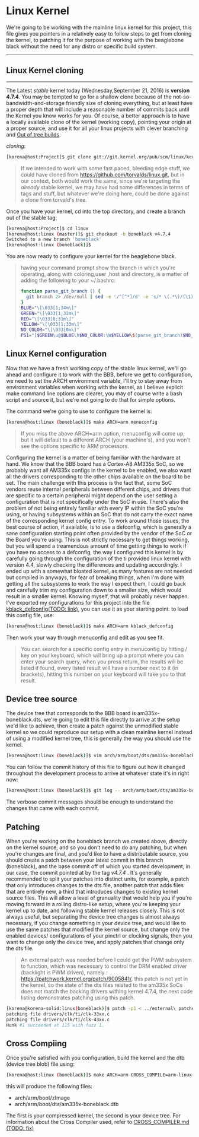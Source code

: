 # Linux Kernel 

We're going to be working with the mainline linux kernel for this project, this file gives you pointers in a relatively easy to follow steps to get from cloning the kernel, to patching it for the purpose of working with the beaglebone black without the need for any distro or specific build system.

---
 
## Linux Kernel cloning

---

The Latest *stable* kernel today (Wednesday,September 21, 2016) is **version 4.7.4**. You may be tempted to go for a shallow clone because of the not\-so\-bandwidth\-and\-storage friendly size of cloning everything, but at least have a proper depth that will include a reasonable number of commits back until the Kernel you know works for you. Of course, a better approach is to have a locally available clone of the kernel (working copy), pointing your origin at a proper source, and use it for all your linux projects with clever branching and [Out of tree builds](http://www.crashcourse.ca/wiki/index.php/Building_kernel_out_of_tree). 

*cloning*:

```bash
[korena@host:Project]$ git clone git://git.kernel.org/pub/scm/linux/kernel/git/stable/linux-stable.git

```
> If we intended to work with some fast paced, bleeding edge stuff,
> we could have cloned from https://github.com/torvalds/linux.git,
> but in our context, both would work the same, since we're targeting 
> the *already* stable kernel, we may have had some differences in terms
> of tags and stuff, but whatever we're doing here, could be done against
> a clone from torvald's tree.
 

Once you have your kernel, cd into the top directory, and create a branch out of the stable tag:

```bash
[korena@host:Project]$ cd linux 
[korena@host:linux (master)]$ git checkout -b boneblack v4.7.4
Switched to a new branch 'boneblack'
[korena@host:linux (boneblack)]$
```

You are now ready to configure your kernel for the beaglebone black.

> having your command prompt show the branch in which you're operating,
> along with coloring,user ,host and directory, is a matter of adding
> the following to your ~/.bashrc:
> ```bash
>function parse_git_branch () {                                                     
>   git branch 2> /dev/null | sed -e '/^[^*]/d' -e 's/* \(.*\)/(\1)/'               
>}  
>BLUE="\[\033[1;34m\]"                                                              
>GREEN="\[\033[1;32m\]"                                                             
>RED="\[\033[0;31m\]"                                                               
>YELLOW="\[\033[1;33m\]"                                                            
>NO_COLOR="\[\033[0m\]"                                                             
>PS1="[$GREEN\u@$BLUE\h$NO_COLOR:\W$YELLOW\$(parse_git_branch)$NO_COLOR]\$ "
> ```

## Linux Kernel configuration

Now that we have a fresh working copy of the stable linux kernel, we'll go ahead and configure it to work with the BBB, before we get to configuration, we need to set the ARCH environment variable, I'll try to stay away from environment variables when working with the kernel, as I believe explicit make command line options are clearer, you may of course 
write a bash script and source it, but we're not going to do that for simple options.

The command we're going to use to configure the kernel is:

```bash
[korena@host:linux (boneblack)]$ make ARCH=arm menuconfig
```

> If you miss the above ARCH=arm option, menuconfig will come up,
> but it will default to a different ARCH (your machine's), and 
> you won't see the options specific to ARM processors.

Configuring the kernel is a matter of being familiar with the hardware at hand. We know that the BBB board has a Cortex-A8 AM335x SoC, so we probably want all AM335x configs in the kernel to be enabled, we also want all the drivers corresponding to the other chips available on the board to be set. The main challenge with this process is the fact that, some SoC vendors reuse internal peripherals between different chips, and drivers that are specific to a certain peripheral might depend on the user setting a configuration that is not specifically under the SoC in use. There's also the problem of not being entirely familiar with every IP within the SoC you're using, or having subsystems within an SoC that do not carry the exact name of the corresponding kernel config entry. To work around those issues, the best course of action, if available, is to use a defconfig, which is generally a sane configuration starting point often provided by the vendor of the SoC or the Board you're using. This is not strictly necessary to get things working, but you will spend a treamendous amount of time getting things to work if you have no access to a defconfig, the way I configured this kernel is by carefully going through the configuration of the ti provided linux kernel with version 4.4, slowly checking the differences and updating accordingly. I ended up with a somewhat bloated kernel, as many features are not needed but compiled in anyways, for fear of breaking things, when I'm done with getting all the subsystems to work the way I expect them, I could go back and carefully trim my configuration down to a smaller size, which would result in a smaller kernel. Knowing myself, that will probably never happen. I've exported my configurations for this project into the file [kblack_defconfig(TODO: link)](https://github.com/korena/bbb_dashboard/blob/master/linux/arch/arm/configs/kblack_defconfig), you can use it as your starting point. to load this config file, use:

```bash
[korena@host:linux (boneblack)]$ make ARCH=arm kblack_defconfig
```

Then work your way through menuconfig and edit as you see fit.

> You can search for a specific config entry in menuconfig by hitting / key on your keyboard,
> which will bring up a prompt where you can enter your search query, when you press return,
> the results will be listed if found, every listed result will have a number next to it
> (in brackets), hitting this number on your keyboard will take you to that result.


## Device tree source

The device tree that corresponds to the BBB board is am335x-boneblack.dts, we're going to edit this file directly to arrive at the setup we'd like to achieve, then create a patch against the unmodified stable kernel so we could reproduce our setup with a clean mainline kernel instead of using a modified kernel tree, this is generally the way you should use the kernel.

```bash
[korena@host:linux (boneblack)]$ vim arch/arm/boot/dts/am335x-boneblack.dts
```
You can follow the commit history of this file to figure out how it changed throughout the development process to arrive at whatever state it's in right now:

```bash
[korena@host:linux (boneblack)]$ git log -- arch/arm/boot/dts/am335x-boneblack.dts
```
The verbose commit messages should be enough to understand the changes that came with each commit.


## Patching

When you're working on the boneblack branch we created above, directly on the kernel source, and so you don't need to do any patching, but when you're changes are final, and you'd like to have a distributable source, you should create a patch between your latest commit in this branch (boneblack), and the base commit off of which you started development, in our case, the commit pointed at by the tag *v4.7.4* . It's generally recommended to split your patches into distinct units, for example, a patch that only introduces changes to the dts file, another patch that adds files that are entirely new, a third that introduces changes to existing kernel source files. This will allow a level of granuality that would help you if you're moving forward in a rolling distro-like setup, where you're keeping your kernel up to date, and following stable kernel releases closely. This is not always useful, but separating the device tree changes is almost always necessary, if you change something in your device tree, and would like to use the same patches that modified the kernel source, but change only the enabled devices/ configurations of your pinctrl or clocking signals, then you want to change only the device tree, and apply patches that change only the dts file. 


> An external patch was needed before I could get the PWM subsystem to function, which was necessary to control the DRM enabled driver (backlight is PWM driven), namely : https://patchwork.kernel.org/patch/9005841/, this patch is not yet in the kenrel, so the state of the dts files related to the am335x SoCs does not match the backing drivers withing kernel 4.7.4, the next code listing demonstrates patching using this patch.

```bash
[korena@korena-solid:linux(boneblack)]$ patch -p1 < ../external\ patches/pwm-clock-fix.patch
patching file drivers/clk/ti/clk-33xx.c
patching file drivers/clk/ti/clk-43xx.c
Hunk #1 succeeded at 115 with fuzz 1.

```


## Cross Compiing

Once you're satisfied with you configuration, build the kernel and the dtb (device tree blob) file using:


```bash
[korena@host:linux (boneblack)]$ make ARCH=arm CROSS_COMPILE=arm-linux-gnueabihf-
```
this will produce the following files:

+ arch/arm/boot/zImage
+ arch/arm/boot/dts/am335x-boneblack.dtb

The first is your compressed kernel, the second is your device tree. For information about the Cross Compiler used, refer to [CROSS_COMPILER.md (TODO: fix)](https://github.com/korena/bbb_dashboard/blob/master/CROSS_COMPILER.md)
